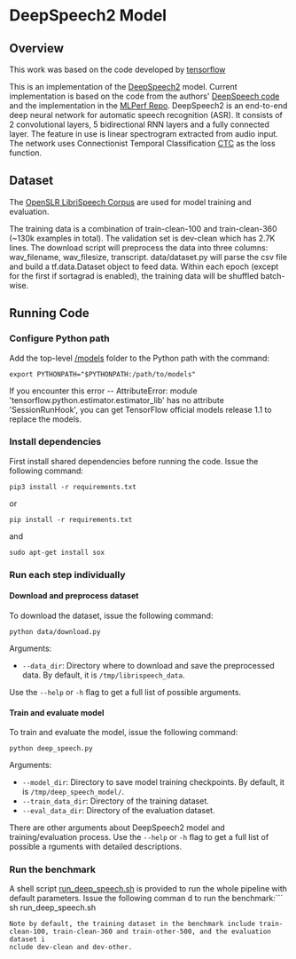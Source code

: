 # DeepSpeech2 Model
## Overview
This work was based on the code developed by [tensorflow](https://github.com/tensorflow/models/tree/master/research/deep_speech)

This is an implementation of the [DeepSpeech2](https://arxiv.org/pdf/1512.02595.pdf) model. Current implementation is based on the code from the 
authors' [DeepSpeech code](https://github.com/PaddlePaddle/DeepSpeech) and the implementation in the [MLPerf Repo](https://github.com/mlperf/reference/tree/master/speech_recognition).
DeepSpeech2 is an end-to-end deep neural network for automatic speech
recognition (ASR). It consists of 2 convolutional layers, 5 bidirectional RNN
layers and a fully connected layer. The feature in use is linear spectrogram
extracted from audio input. The network uses Connectionist Temporal Classification [CTC](https://www.cs.toronto.edu/~graves/icml_2006.pdf) as the
 loss function.
## Dataset
The [OpenSLR LibriSpeech Corpus](http://www.openslr.org/12/) are used for model training and evaluation.

The training data is a combination of train-clean-100 and train-clean-360 (~130k
examples in total). The validation set is dev-clean which has 2.7K lines.
The download script will preprocess the data into three columns: wav_filename,
wav_filesize, transcript. data/dataset.py will parse the csv file and build a
tf.data.Dataset object to feed data. Within each epoch (except for the
first if sortagrad is enabled), the training data will be shuffled batch-wise.

## Running Code

### Configure Python path
Add the top-level [/models](https://github.com/tensorflow/models) folder to the Python path with the command:
```
export PYTHONPATH="$PYTHONPATH:/path/to/models"
```
If you encounter this error -- AttributeError: module 'tensorflow.python.estimator.estimator_lib' has no attribute 'SessionRunHook', you can get TensorFlow official models release 1.1 to replace the models.

### Install dependencies

First install shared dependencies before running the code. Issue the following command:
```
pip3 install -r requirements.txt
```
or
```
pip install -r requirements.txt
```
and
```
sudo apt-get install sox
```

### Run each step individually

#### Download and preprocess dataset
To download the dataset, issue the following command:
```
python data/download.py
```
Arguments:
  * `--data_dir`: Directory where to download and save the preprocessed data. By default, it is `/tmp/librispeech_data`.

Use the `--help` or `-h` flag to get a full list of possible arguments.

#### Train and evaluate model
To train and evaluate the model, issue the following command:
```
python deep_speech.py
```
Arguments:
  * `--model_dir`: Directory to save model training checkpoints. By default, it is `/tmp/deep_speech_model/`.
  * `--train_data_dir`: Directory of the training dataset.
  * `--eval_data_dir`: Directory of the evaluation dataset.

There are other arguments about DeepSpeech2 model and training/evaluation process. Use the `--help` or `-h` flag to get a full list of possible a
rguments with detailed descriptions.
### Run the benchmark
A shell script [run_deep_speech.sh](run_deep_speech.sh) is provided to run the whole pipeline with default parameters. Issue the following comman
d to run the benchmark:```
sh run_deep_speech.sh
```
Note by default, the training dataset in the benchmark include train-clean-100, train-clean-360 and train-other-500, and the evaluation dataset i
nclude dev-clean and dev-other.